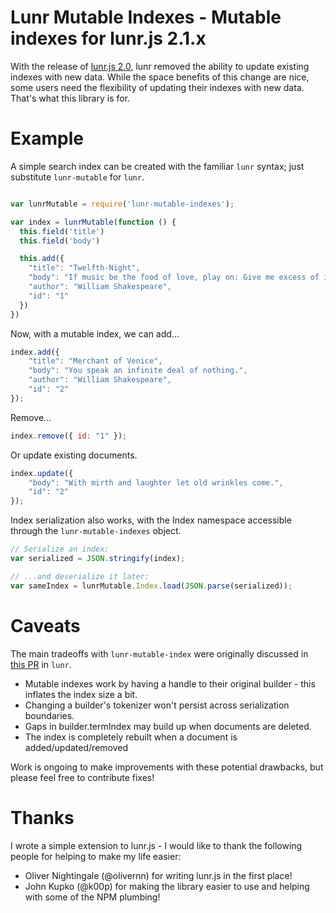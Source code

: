 # Lunr Mutable Indexes - Mutable indexes for lunr.js 2.1.x

With the release of [lunr.js 2.0](https://github.com/olivernn/lunr.js), lunr
removed the ability to update existing indexes with new data.  While the space
benefits of this change are nice, some users need the flexibility of updating
their indexes with new data.  That's what this library is for.

# Example

A simple search index can be created with the familiar `lunr` syntax; just substitute `lunr-mutable` for `lunr`.

```js

var lunrMutable = require('lunr-mutable-indexes');

var index = lunrMutable(function () {
  this.field('title')
  this.field('body')

  this.add({
    "title": "Twelfth-Night",
    "body": "If music be the food of love, play on: Give me excess of it…",
    "author": "William Shakespeare",
    "id": "1"
  })
})
```

Now, with a mutable index, we can add...

```js
index.add({
    "title": "Merchant of Venice",
    "body": "You speak an infinite deal of nothing.",
    "author": "William Shakespeare",
    "id": "2"
});
```

Remove...

```js
index.remove({ id: "1" });
```

Or update existing documents.

```js
index.update({
    "body": "With mirth and laughter let old wrinkles come.",
    "id": "2"
});
```

Index serialization also works, with the Index namespace accessible through the `lunr-mutable-indexes` object.

```js
// Serialize an index:
var serialized = JSON.stringify(index);

// ...and deserialize it later:
var sameIndex = lunrMutable.Index.load(JSON.parse(serialized));
```

# Caveats

The main tradeoffs with `lunr-mutable-index` were originally discussed in [this PR](https://github.com/olivernn/lunr.js/pull/315) in `lunr`.
* Mutable indexes work by having a handle to their original builder - this inflates the index size a bit.
* Changing a builder's tokenizer won't persist across serialization boundaries.
* Gaps in builder.termIndex may build up when documents are deleted.
* The index is completely rebuilt when a document is added/updated/removed

Work is ongoing to make improvements with these potential drawbacks, but please feel free to contribute fixes!

# Thanks

I wrote a simple extension to lunr.js - I would like to thank the following people for helping to make my life easier:

  * Oliver Nightingale (@olivernn) for writing lunr.js in the first place!
  * John Kupko (@k00p) for making the library easier to use and helping with some of the NPM plumbing!
